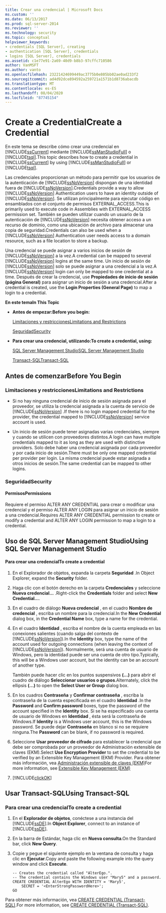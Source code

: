 ```yaml
---
title: Crear una credencial | Microsoft Docs
ms.custom: ''
ms.date: 06/13/2017
ms.prod: sql-server-2014
ms.reviewer: ''
ms.technology: security
ms.topic: conceptual
helpviewer_keywords:
- credentials [SQL Server], creating
- authentication [SQL Server], credentials
- logins [SQL Server], credentials
ms.assetid: c1e77e91-2a69-40d9-b8b3-97cffc710586
author: VanMSFT
ms.author: vanto
ms.openlocfilehash: 23221424699449ac3775b0e805bb02ae0ad233f2
ms.sourcegitcommit: ad4d92dce894592a259721a1571b1d8736abacdb
ms.translationtype: MT
ms.contentlocale: es-ES
ms.lasthandoff: 08/04/2020
ms.locfileid: "87745154"
---
```

# <a name="create-a-credential"></a><span data-ttu-id="b2772-102">Create a Credential</span><span class="sxs-lookup"><span data-stu-id="b2772-102">Create a Credential</span></span>
  <span data-ttu-id="b2772-103">En este tema se describe cómo crear una credencial en [!INCLUDE[ssCurrent](../../../includes/sscurrent-md.md)] mediante [!INCLUDE[ssManStudioFull](../../../includes/ssmanstudiofull-md.md)] o [!INCLUDE[tsql](../../../includes/tsql-md.md)].</span><span class="sxs-lookup"><span data-stu-id="b2772-103">This topic describes how to create a credential in [!INCLUDE[ssCurrent](../../../includes/sscurrent-md.md)] by using [!INCLUDE[ssManStudioFull](../../../includes/ssmanstudiofull-md.md)] or [!INCLUDE[tsql](../../../includes/tsql-md.md)].</span></span>  
  
 <span data-ttu-id="b2772-104">Las credenciales proporcionan un método para permitir que los usuarios de la autenticación de [!INCLUDE[ssNoVersion](../../../includes/ssnoversion-md.md)] dispongan de una identidad fuera de [!INCLUDE[ssNoVersion](../../../includes/ssnoversion-md.md)].</span><span class="sxs-lookup"><span data-stu-id="b2772-104">Credentials provide a way to allow [!INCLUDE[ssNoVersion](../../../includes/ssnoversion-md.md)] Authentication users to have an identity outside of [!INCLUDE[ssNoVersion](../../../includes/ssnoversion-md.md)].</span></span> <span data-ttu-id="b2772-105">Se utilizan principalmente para ejecutar código en ensamblados con el conjunto de permisos EXTERNAL_ACCESS.</span><span class="sxs-lookup"><span data-stu-id="b2772-105">This is primarily used to execute code in Assemblies with EXTERNAL_ACCESS permission set.</span></span> <span data-ttu-id="b2772-106">También se pueden utilizar cuando un usuario de la autenticación de [!INCLUDE[ssNoVersion](../../../includes/ssnoversion-md.md)] necesita obtener acceso a un recurso de dominio, como una ubicación de archivo para almacenar una copia de seguridad.</span><span class="sxs-lookup"><span data-stu-id="b2772-106">Credentials can also be used when a [!INCLUDE[ssNoVersion](../../../includes/ssnoversion-md.md)] Authentication user needs access to a domain resource, such as a file location to store a backup.</span></span>  
  
 <span data-ttu-id="b2772-107">Una credencial se puede asignar a varios inicios de sesión de [!INCLUDE[ssNoVersion](../../../includes/ssnoversion-md.md)] a la vez.</span><span class="sxs-lookup"><span data-stu-id="b2772-107">A credential can be mapped to several [!INCLUDE[ssNoVersion](../../../includes/ssnoversion-md.md)] logins at the same time.</span></span> <span data-ttu-id="b2772-108">Un inicio de sesión de [!INCLUDE[ssNoVersion](../../../includes/ssnoversion-md.md)] solo se puede asignar a una credencial a la vez.</span><span class="sxs-lookup"><span data-stu-id="b2772-108">A [!INCLUDE[ssNoVersion](../../../includes/ssnoversion-md.md)] login can only be mapped to one credential at a time.</span></span> <span data-ttu-id="b2772-109">Después de crear la credencial, use **Propiedades de inicio de sesión (página General)** para asignar un inicio de sesión a una credencial.</span><span class="sxs-lookup"><span data-stu-id="b2772-109">After a credential is created, use the **Login Properties (General Page)** to map a login to a credential.</span></span>  
  
 <span data-ttu-id="b2772-110">**En este tema**</span><span class="sxs-lookup"><span data-stu-id="b2772-110">**In This Topic**</span></span>  
  
-   <span data-ttu-id="b2772-111">**Antes de empezar:**</span><span class="sxs-lookup"><span data-stu-id="b2772-111">**Before you begin:**</span></span>  
  
     [<span data-ttu-id="b2772-112">Limitaciones y restricciones</span><span class="sxs-lookup"><span data-stu-id="b2772-112">Limitations and Restrictions</span></span>](#Restrictions)  
  
     [<span data-ttu-id="b2772-113">Seguridad</span><span class="sxs-lookup"><span data-stu-id="b2772-113">Security</span></span>](#Security)  
  
-   <span data-ttu-id="b2772-114">**Para crear una credencial, utilizando:**</span><span class="sxs-lookup"><span data-stu-id="b2772-114">**To create a credential, using:**</span></span>  
  
     [<span data-ttu-id="b2772-115">SQL Server Management Studio</span><span class="sxs-lookup"><span data-stu-id="b2772-115">SQL Server Management Studio</span></span>](#SSMSProcedure)  
  
     [<span data-ttu-id="b2772-116">Transact-SQL</span><span class="sxs-lookup"><span data-stu-id="b2772-116">Transact-SQL</span></span>](#TsqlProcedure)  
  
##  <a name="before-you-begin"></a><a name="BeforeYouBegin"></a> <span data-ttu-id="b2772-117">Antes de comenzar</span><span class="sxs-lookup"><span data-stu-id="b2772-117">Before You Begin</span></span>  
  
###  <a name="limitations-and-restrictions"></a><a name="Restrictions"></a> <span data-ttu-id="b2772-118">Limitaciones y restricciones</span><span class="sxs-lookup"><span data-stu-id="b2772-118">Limitations and Restrictions</span></span>  
  
-   <span data-ttu-id="b2772-119">Si no hay ninguna credencial de inicio de sesión asignada para el proveedor, se utiliza la credencial asignada a la cuenta de servicio de [!INCLUDE[ssNoVersion](../../../includes/ssnoversion-md.md)] .</span><span class="sxs-lookup"><span data-stu-id="b2772-119">If there is no login mapped credential for the provider, the credential mapped to [!INCLUDE[ssNoVersion](../../../includes/ssnoversion-md.md)] service account is used.</span></span>  
  
-   <span data-ttu-id="b2772-120">Un inicio de sesión puede tener asignadas varias credenciales, siempre y cuando se utilicen con proveedores distintos.</span><span class="sxs-lookup"><span data-stu-id="b2772-120">A login can have multiple credentials mapped to it as long as they are used with distinctive providers.</span></span> <span data-ttu-id="b2772-121">Solo debe haber una credencial asignada por cada proveedor y por cada inicio de sesión.</span><span class="sxs-lookup"><span data-stu-id="b2772-121">There must be only one mapped credential per provider per login.</span></span> <span data-ttu-id="b2772-122">La misma credencial puede estar asignada a otros inicios de sesión.</span><span class="sxs-lookup"><span data-stu-id="b2772-122">The same credential can be mapped to other logins.</span></span>  
  
###  <a name="security"></a><a name="Security"></a> <span data-ttu-id="b2772-123">Seguridad</span><span class="sxs-lookup"><span data-stu-id="b2772-123">Security</span></span>  
  
####  <a name="permissions"></a><a name="Permissions"></a> <span data-ttu-id="b2772-124">Permisos</span><span class="sxs-lookup"><span data-stu-id="b2772-124">Permissions</span></span>  
 <span data-ttu-id="b2772-125">Requiere el permiso ALTER ANY CREDENTIAL para crear o modificar una credencial y el permiso ALTER ANY LOGIN para asignar un inicio de sesión a una credencial.</span><span class="sxs-lookup"><span data-stu-id="b2772-125">Requires ALTER ANY CREDENTIAL permission to create or modify a credential and ALTER ANY LOGIN permission to map a login to a credential.</span></span>  
  
##  <a name="using-sql-server-management-studio"></a><a name="SSMSProcedure"></a> <span data-ttu-id="b2772-126">Uso de SQL Server Management Studio</span><span class="sxs-lookup"><span data-stu-id="b2772-126">Using SQL Server Management Studio</span></span>  
  
#### <a name="to-create-a-credential"></a><span data-ttu-id="b2772-127">Para crear una credencial</span><span class="sxs-lookup"><span data-stu-id="b2772-127">To create a credential</span></span>  
  
1.  <span data-ttu-id="b2772-128">En el Explorador de objetos, expanda la carpeta **Seguridad** .</span><span class="sxs-lookup"><span data-stu-id="b2772-128">In Object Explorer, expand  the **Security** folder.</span></span>  
  
2.  <span data-ttu-id="b2772-129">Haga clic con el botón derecho en la carpeta **Credenciales** y seleccione **Nueva credencial...** .</span><span class="sxs-lookup"><span data-stu-id="b2772-129">Right-click the **Credentials** folder and select **New Credential...**.</span></span>  
  
3.  <span data-ttu-id="b2772-130">En el cuadro de diálogo **Nueva credencial** , en el cuadro **Nombre de credencial** , escriba un nombre para la credencial.</span><span class="sxs-lookup"><span data-stu-id="b2772-130">In the **New Credential** dialog box, in the **Credential Name** box, type a name for the credential.</span></span>  
  
4.  <span data-ttu-id="b2772-131">En el cuadro **Identidad** , escriba el nombre de la cuenta empleada en las conexiones salientes (cuando salga del contexto de [!INCLUDE[ssNoVersion](../../../includes/ssnoversion-md.md)]).</span><span class="sxs-lookup"><span data-stu-id="b2772-131">In the **Identity** box, type the name of the account used for outgoing connections (when leaving the context of [!INCLUDE[ssNoVersion](../../../includes/ssnoversion-md.md)]).</span></span> <span data-ttu-id="b2772-132">Normalmente, será una cuenta de usuario de Windows, pero la identidad puede ser una cuenta de otro tipo.</span><span class="sxs-lookup"><span data-stu-id="b2772-132">Typically, this will be a Windows user account, but the identity can be an account of another type.</span></span>  
  
     <span data-ttu-id="b2772-133">También puede hacer clic en los puntos suspensivos **(...)** para abrir el cuadro de diálogo **Seleccionar usuarios o grupos**.</span><span class="sxs-lookup"><span data-stu-id="b2772-133">Alternately, click the ellipsis **(...)** to open the **Select User or Group** dialog box.</span></span>  
  
5.  <span data-ttu-id="b2772-134">En los cuadros **Contraseña** y **Confirmar contraseña** , escriba la contraseña de la cuenta especificada en el cuadro **Identidad** .</span><span class="sxs-lookup"><span data-stu-id="b2772-134">In the **Password** and **Confirm password** boxes, type the password of the account specified in the **Identity** box.</span></span> <span data-ttu-id="b2772-135">Si se ha especificado una cuenta de usuario de Windows en **Identidad** , ésta será la contraseña de Windows.</span><span class="sxs-lookup"><span data-stu-id="b2772-135">If **Identity** is a Windows user account, this is the Windows password.</span></span> <span data-ttu-id="b2772-136">Se puede dejar **Contraseña** en blanco si no se requiere ninguna.</span><span class="sxs-lookup"><span data-stu-id="b2772-136">The **Password** can be blank, if no password is required.</span></span>  
  
6.  <span data-ttu-id="b2772-137">Seleccione **Usar proveedor de cifrado** para establecer la credencial que debe ser comprobada por un proveedor de Administración extensible de claves (EKM).</span><span class="sxs-lookup"><span data-stu-id="b2772-137">Select **Use Encryption Provider** to set the credential to be verified by an Extensible Key Management (EKM) Provider.</span></span> <span data-ttu-id="b2772-138">Para obtener más información, vea [Administración extensible de claves &#40;EKM&#41;](../encryption/extensible-key-management-ekm.md)</span><span class="sxs-lookup"><span data-stu-id="b2772-138">For more information, see [Extensible Key Management &#40;EKM&#41;](../encryption/extensible-key-management-ekm.md)</span></span>  
  
7.  [!INCLUDE[clickOK](../../../includes/clickok-md.md)]  
  
##  <a name="using-transact-sql"></a><a name="TsqlProcedure"></a> <span data-ttu-id="b2772-139">Usar Transact-SQL</span><span class="sxs-lookup"><span data-stu-id="b2772-139">Using Transact-SQL</span></span>  
  
###  <a name="to-create-a-credential"></a><a name="Credential"></a><span data-ttu-id="b2772-140">Para crear una credencial</span><span class="sxs-lookup"><span data-stu-id="b2772-140">To create a credential</span></span>  
  
1.  <span data-ttu-id="b2772-141">En el **Explorador de objetos**, conéctese a una instancia del [!INCLUDE[ssDE](../../../includes/ssde-md.md)].</span><span class="sxs-lookup"><span data-stu-id="b2772-141">In **Object Explorer**, connect to an instance of [!INCLUDE[ssDE](../../../includes/ssde-md.md)].</span></span>  
  
2.  <span data-ttu-id="b2772-142">En la barra de Estándar, haga clic en **Nueva consulta**.</span><span class="sxs-lookup"><span data-stu-id="b2772-142">On the Standard bar, click **New Query**.</span></span>  
  
3.  <span data-ttu-id="b2772-143">Copie y pegue el siguiente ejemplo en la ventana de consulta y haga clic en **Ejecutar**.</span><span class="sxs-lookup"><span data-stu-id="b2772-143">Copy and paste the following example into the query window and click **Execute**.</span></span>  
  
    ```  
    -- Creates the credential called "AlterEgo.".   
    -- The credential contains the Windows user "Mary5" and a password.  
    CREATE CREDENTIAL AlterEgo WITH IDENTITY = 'Mary5',   
        SECRET = '<EnterStrongPasswordHere>';  
    GO  
    ```  
  
 <span data-ttu-id="b2772-144">Para obtener más información, vea [CREATE CREDENTIAL &#40;Transact-SQL&#41;](/sql/t-sql/statements/create-credential-transact-sql).</span><span class="sxs-lookup"><span data-stu-id="b2772-144">For more information, see [CREATE CREDENTIAL &#40;Transact-SQL&#41;](/sql/t-sql/statements/create-credential-transact-sql).</span></span>  
  
  
